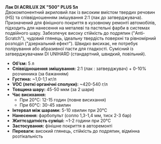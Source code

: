 **Лак DI ACRILUX 2K "500" PLUS 5л**  
Двокомпонентний акриловий лак із високим вмістом твердих речовин (HS) та співвідношенням змішування 2:1 (лак до затверджувача). Призначений для фінішного покриття в кузовному ремонті автомобілів, підходить для нанесення на металеві та пастельні фарби в системах подвійного шару. Забезпечує високу стійкість до подряпин ("Anti-Scratch"), чудовий глянець, ідеальну твердість поверхні та рівномірний розподіл ("дзеркальний ефект"). Швидко висихає, не потребує полірування або абразивної пасти для гладкості. Сумісний із затверджувачами DI UNIHARD (стандартний, швидкий, повільний).

- **Об’єм:** 5 л  
- **Співвідношення змішування:** 2:1 (лак : затверджувач) + 0-10% розчинника (за бажанням)  
- **Густина:** ~1,0-1,1 кг/л  
- **VOC (леткі органічні сполуки):** ~420-540 г/л  
- **Товщина шару:** 45-50 мкм (за 2 шари)  
- **Час висихання:**  
  - При 20°C: 12-15 годин (повне висихання)  
  - При 60°C: 30-45 хвилин  
- **Інтервал між шарами:** 5-10 хвилин при 20°C  
- **Нанесення:** фарбопульт (сопло 1,3-1,4 мм, тиск 2-3 бар)  
- **Життєздатність суміші:** ~1-2 години при 20°C  
- **Застосування:** фінішне покриття в авторемонті  
- **Переваги:** високий глянець, стійкість до подряпин, відмінна розтікальність